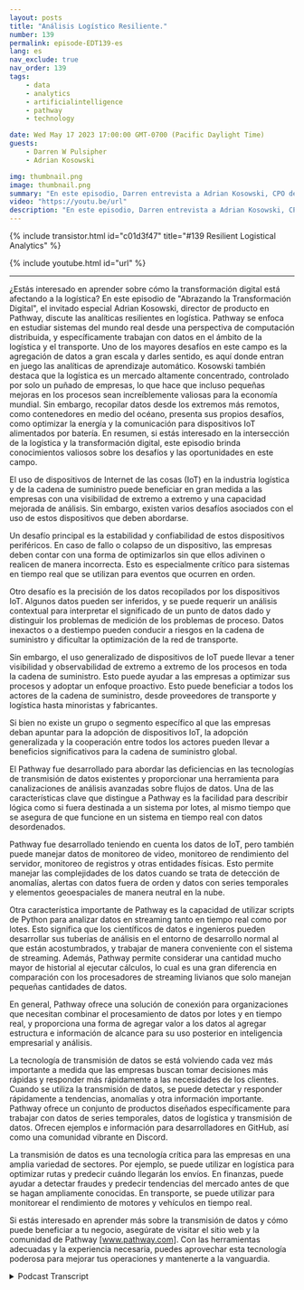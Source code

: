 ```yaml
---
layout: posts
title: "Análisis Logístico Resiliente."
number: 139
permalink: episode-EDT139-es
lang: es
nav_exclude: true
nav_order: 139
tags:
    - data
    - analytics
    - artificialintelligence
    - pathway
    - technology

date: Wed May 17 2023 17:00:00 GMT-0700 (Pacific Daylight Time)
guests:
    - Darren W Pulsipher
    - Adrian Kosowski

img: thumbnail.png
image: thumbnail.png
summary: "En este episodio, Darren entrevista a Adrian Kosowski, CPO de Pathway, sobre su capacidad única para manejar datos logísticos desde el borde en entornos DDIL con análisis en tiempo real."
video: "https://youtu.be/url"
description: "En este episodio, Darren entrevista a Adrian Kosowski, CPO de Pathway, sobre su capacidad única para manejar datos logísticos desde el borde en entornos DDIL con análisis en tiempo real."
---
```


<div>
{% include transistor.html id="c01d3f47" title="#139 Resilient Logistical Analytics" %}

{% include youtube.html id="url" %}
</div>

---

¿Estás interesado en aprender sobre cómo la transformación digital está afectando a la logística? En este episodio de "Abrazando la Transformación Digital", el invitado especial Adrian Kosowski, director de producto en Pathway, discute las analíticas resilientes en logística. Pathway se enfoca en estudiar sistemas del mundo real desde una perspectiva de computación distribuida, y específicamente trabajan con datos en el ámbito de la logística y el transporte. Uno de los mayores desafíos en este campo es la agregación de datos a gran escala y darles sentido, es aquí donde entran en juego las analíticas de aprendizaje automático. Kosowski también destaca que la logística es un mercado altamente concentrado, controlado por solo un puñado de empresas, lo que hace que incluso pequeñas mejoras en los procesos sean increíblemente valiosas para la economía mundial. Sin embargo, recopilar datos desde los extremos más remotos, como contenedores en medio del océano, presenta sus propios desafíos, como optimizar la energía y la comunicación para dispositivos IoT alimentados por batería. En resumen, si estás interesado en la intersección de la logística y la transformación digital, este episodio brinda conocimientos valiosos sobre los desafíos y las oportunidades en este campo.

El uso de dispositivos de Internet de las cosas (IoT) en la industria logística y de la cadena de suministro puede beneficiar en gran medida a las empresas con una visibilidad de extremo a extremo y una capacidad mejorada de análisis. Sin embargo, existen varios desafíos asociados con el uso de estos dispositivos que deben abordarse.

Un desafío principal es la estabilidad y confiabilidad de estos dispositivos periféricos. En caso de fallo o colapso de un dispositivo, las empresas deben contar con una forma de optimizarlos sin que ellos adivinen o realicen de manera incorrecta. Esto es especialmente crítico para sistemas en tiempo real que se utilizan para eventos que ocurren en orden.

Otro desafío es la precisión de los datos recopilados por los dispositivos IoT. Algunos datos pueden ser inferidos, y se puede requerir un análisis contextual para interpretar el significado de un punto de datos dado y distinguir los problemas de medición de los problemas de proceso. Datos inexactos o a destiempo pueden conducir a riesgos en la cadena de suministro y dificultar la optimización de la red de transporte.

Sin embargo, el uso generalizado de dispositivos de IoT puede llevar a tener visibilidad y observabilidad de extremo a extremo de los procesos en toda la cadena de suministro. Esto puede ayudar a las empresas a optimizar sus procesos y adoptar un enfoque proactivo. Esto puede beneficiar a todos los actores de la cadena de suministro, desde proveedores de transporte y logística hasta minoristas y fabricantes.

Si bien no existe un grupo o segmento específico al que las empresas deban apuntar para la adopción de dispositivos IoT, la adopción generalizada y la cooperación entre todos los actores pueden llevar a beneficios significativos para la cadena de suministro global.

El Pathway fue desarrollado para abordar las deficiencias en las tecnologías de transmisión de datos existentes y proporcionar una herramienta para canalizaciones de análisis avanzadas sobre flujos de datos. Una de las características clave que distingue a Pathway es la facilidad para describir lógica como si fuera destinada a un sistema por lotes, al mismo tiempo que se asegura de que funcione en un sistema en tiempo real con datos desordenados.

Pathway fue desarrollado teniendo en cuenta los datos de IoT, pero también puede manejar datos de monitoreo de video, monitoreo de rendimiento del servidor, monitoreo de registros y otras entidades físicas. Esto permite manejar las complejidades de los datos cuando se trata de detección de anomalías, alertas con datos fuera de orden y datos con series temporales y elementos geoespaciales de manera neutral en la nube.

Otra característica importante de Pathway es la capacidad de utilizar scripts de Python para analizar datos en streaming tanto en tiempo real como por lotes. Esto significa que los científicos de datos e ingenieros pueden desarrollar sus tuberías de análisis en el entorno de desarrollo normal al que están acostumbrados, y trabajar de manera conveniente con el sistema de streaming. Además, Pathway permite considerar una cantidad mucho mayor de historial al ejecutar cálculos, lo cual es una gran diferencia en comparación con los procesadores de streaming livianos que solo manejan pequeñas cantidades de datos.

En general, Pathway ofrece una solución de conexión para organizaciones que necesitan combinar el procesamiento de datos por lotes y en tiempo real, y proporciona una forma de agregar valor a los datos al agregar estructura e información de alcance para su uso posterior en inteligencia empresarial y análisis.

La tecnología de transmisión de datos se está volviendo cada vez más importante a medida que las empresas buscan tomar decisiones más rápidas y responder más rápidamente a las necesidades de los clientes. Cuando se utiliza la transmisión de datos, se puede detectar y responder rápidamente a tendencias, anomalías y otra información importante. Pathway ofrece un conjunto de productos diseñados específicamente para trabajar con datos de series temporales, datos de logística y transmisión de datos. Ofrecen ejemplos e información para desarrolladores en GitHub, así como una comunidad vibrante en Discord.

La transmisión de datos es una tecnología crítica para las empresas en una amplia variedad de sectores. Por ejemplo, se puede utilizar en logística para optimizar rutas y predecir cuándo llegarán los envíos. En finanzas, puede ayudar a detectar fraudes y predecir tendencias del mercado antes de que se hagan ampliamente conocidas. En transporte, se puede utilizar para monitorear el rendimiento de motores y vehículos en tiempo real.

Si estás interesado en aprender más sobre la transmisión de datos y cómo puede beneficiar a tu negocio, asegúrate de visitar el sitio web y la comunidad de Pathway [www.pathway.com]. Con las herramientas adecuadas y la experiencia necesaria, puedes aprovechar esta tecnología poderosa para mejorar tus operaciones y mantenerte a la vanguardia.



<details>
<summary> Podcast Transcript </summary>

<p></p>

</details>
